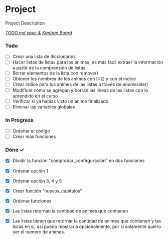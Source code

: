 # Project

Project Description

<em>[TODO.md spec & Kanban Board](https://bit.ly/3fCwKfM)</em>

### Todo

- [ ] Crear una lista de diccionarios  
- [ ] Hacer listas de listas para los animes, es más fácil extraer la información a partir de la comprensión de listas  
- [ ] Borrar elementos de la lista con remove()  
- [ ] Obtener los nombres de los animes con [::2] y con el índice  
- [ ] Crear índice para los animes de las listas a través de enumerate()  
- [ ] Modificar cómo se agregan y borran las líneas de las listas con lo aprendido en el curso  
- [ ] Verificar si ya habías visto un anime finalizado  
- [ ] Eliminar las variables globales  

### In Progress

- [ ] Ordenar el código  
- [ ] Crear más funciones  

### Done ✓

- [x] Dividir la función "comprobar_confirguración" en dos funciones  
- [x] Ordenar opción 1  
- [x] Ordenar opción 3, 4 y 5  
- [x] Crear función "nuevos_capitulos"  
- [x] Ordenar funciones  
- [x] Las listas retornan la cantidad de animes que contienen  
- [x] Las listas tienen que retornar la cantidad de animes que contienen y las listas en sí, así puedo mostrarla opcionalmente, por si solamente quiero ver el numero de animes.  

